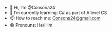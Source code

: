 - 👋 Hi, I’m @Consona24
- 🌱 I’m currently learning: C# as part of A level CS
- 📫 How to reach me: Consona24@gmail.com
- 😄 Pronouns: He/Him


<!---
Consona24/Consona24 is a ✨ special ✨ repository because its `README.md` (this file) appears on your GitHub profile.
You can click the Preview link to take a look at your changes.
--->

